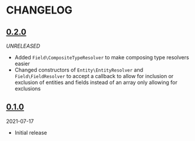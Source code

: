 # CHANGELOG

## [0.2.0](https://github.com/elazar/phanua/releases/tag/0.2.0)

*UNRELEASED*

* Added `Field\CompositeTypeResolver` to make composing type resolvers easier
* Changed constructors of `Entity\EntityResolver` and `Field\FieldResolver` to
  accept a callback to allow for inclusion or exclusion of entities and fields
  instead of an array only allowing for exclusions

## [0.1.0](https://github.com/elazar/phanua/releases/tag/0.1.0)

2021-07-17

* Initial release
